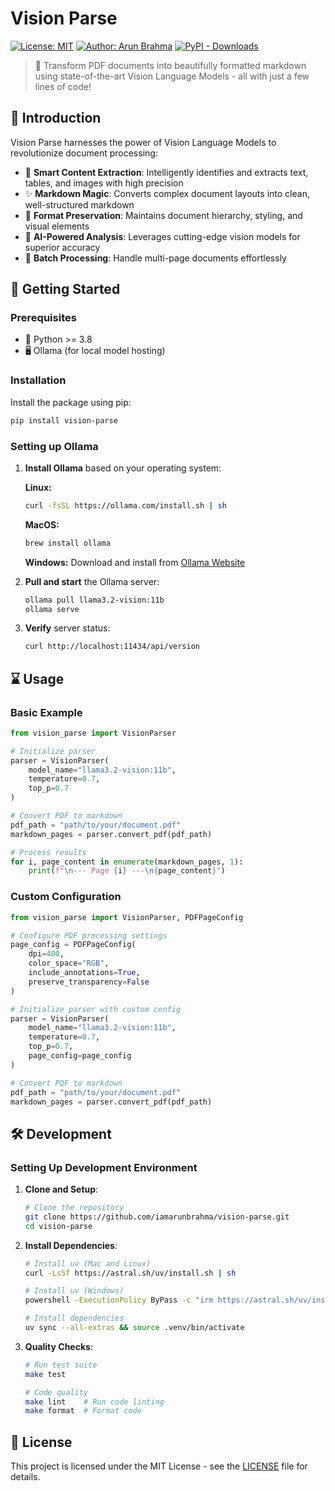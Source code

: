 # Vision Parse

[![License: MIT](https://img.shields.io/badge/License-MIT-green.svg)](https://opensource.org/licenses/MIT)
[![Author: Arun Brahma](https://img.shields.io/badge/Author-Arun%20Brahma-purple)](https://github.com/iamarunbrahma)
[![PyPI - Downloads](https://img.shields.io/pypi/dm/vision-parse)](https://pypi.org/project/vision-parse)

> 🚀 Transform PDF documents into beautifully formatted markdown using state-of-the-art Vision Language Models - all with just a few lines of code!

## 🎯 Introduction

Vision Parse harnesses the power of Vision Language Models to revolutionize document processing:

- 📝 **Smart Content Extraction**: Intelligently identifies and extracts text, tables, and images with high precision
- ✨ **Markdown Magic**: Converts complex document layouts into clean, well-structured markdown
- 🎨 **Format Preservation**: Maintains document hierarchy, styling, and visual elements
- 🤖 **AI-Powered Analysis**: Leverages cutting-edge vision models for superior accuracy
- 🔄 **Batch Processing**: Handle multi-page documents effortlessly


## 🚀 Getting Started

### Prerequisites

- 🐍 Python >= 3.8
- 🖥️ Ollama (for local model hosting)

### Installation

Install the package using pip:

```bash
pip install vision-parse
```

### Setting up Ollama

1. **Install Ollama** based on your operating system:

   **Linux:**
   ```bash
   curl -fsSL https://ollama.com/install.sh | sh
   ```

   **MacOS:**
   ```bash
   brew install ollama
   ```

   **Windows:**
   Download and install from [Ollama Website](https://ollama.com/download/OllamaSetup.exe)

2. **Pull and start** the Ollama server:
   ```bash
   ollama pull llama3.2-vision:11b
   ollama serve
   ```

3. **Verify** server status:
   ```bash
   curl http://localhost:11434/api/version
   ```


## ⌛️ Usage

### Basic Example

```python
from vision_parse import VisionParser

# Initialize parser
parser = VisionParser(
    model_name="llama3.2-vision:11b",
    temperature=0.7,
    top_p=0.7
)

# Convert PDF to markdown
pdf_path = "path/to/your/document.pdf"
markdown_pages = parser.convert_pdf(pdf_path)

# Process results
for i, page_content in enumerate(markdown_pages, 1):
    print(f"\n--- Page {i} ---\n{page_content}")
```

### Custom Configuration

```python
from vision_parse import VisionParser, PDFPageConfig

# Configure PDF processing settings
page_config = PDFPageConfig(
    dpi=400,
    color_space="RGB",
    include_annotations=True,
    preserve_transparency=False
)

# Initialize parser with custom config
parser = VisionParser(
    model_name="llama3.2-vision:11b",
    temperature=0.7,
    top_p=0.7,
    page_config=page_config
)

# Convert PDF to markdown
pdf_path = "path/to/your/document.pdf"
markdown_pages = parser.convert_pdf(pdf_path)
```


## 🛠️ Development

### Setting Up Development Environment

1. **Clone and Setup**:
   ```bash
   # Clone the repository
   git clone https://github.com/iamarunbrahma/vision-parse.git
   cd vision-parse
   ```

2. **Install Dependencies**:
   ```bash
   # Install uv (Mac and Linux)
   curl -LsSf https://astral.sh/uv/install.sh | sh

   # Install uv (Windows)
   powershell -ExecutionPolicy ByPass -c "irm https://astral.sh/uv/install.ps1 | iex"
   
   # Install dependencies
   uv sync --all-extras && source .venv/bin/activate
   ```

3. **Quality Checks**:
   ```bash
   # Run test suite
   make test
   
   # Code quality
   make lint    # Run code linting
   make format  # Format code
   ```


## 📄 License

This project is licensed under the MIT License - see the [LICENSE](LICENSE) file for details.
